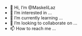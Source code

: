- 👋 Hi, I’m @MaskeliLaz
- 👀 I’m interested in ...
- 🌱 I’m currently learning ...
- 💞️ I’m looking to collaborate on ...
- 📫 How to reach me ...

<!---
MaskeliLaz/MaskeliLaz is a ✨ special ✨ repository because its `README.md` (this file) appears on your GitHub profile.
You can click the Preview link to take a look at your changes.
--->
